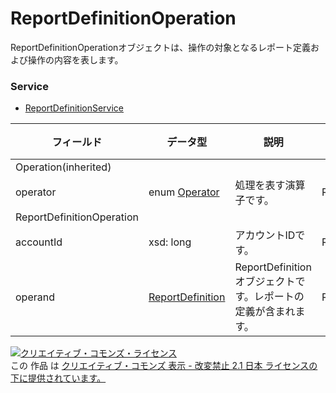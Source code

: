 # ReportDefinitionOperation
ReportDefinitionOperationオブジェクトは、操作の対象となるレポート定義および操作の内容を表します。
### Service
+ [ReportDefinitionService](../services/ReportDefinitionService.md)

| フィールド | データ型 | 説明 | 制限 | 
|---|---|---|---|
| Operation(inherited)||||
| operator| <span>enum</span><span> </span><a href="./Operator.md"><span>Operator</span></a>| 処理を表す演算子です。| Req |
| ReportDefinitionOperation||||
| accountId| xsd: long| アカウントIDです。| Req |
| operand| <a href="./ReportDefinition.md"><span>ReportDefinition</span></a>| ReportDefinitionオブジェクトです。レポートの定義が含まれます。| Req |
<a rel="license" href="http://creativecommons.org/licenses/by-nd/2.1/jp/"><img alt="クリエイティブ・コモンズ・ライセンス" style="border-width:0" src="https://i.creativecommons.org/l/by-nd/2.1/jp/88x31.png" /></a><br />この 作品 は <a rel="license" href="http://creativecommons.org/licenses/by-nd/2.1/jp/">クリエイティブ・コモンズ 表示 - 改変禁止 2.1 日本 ライセンスの下に提供されています。</a>

